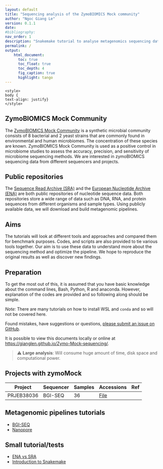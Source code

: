 ```yaml
---
layout: default
title: "Sequencing analysis of the ZymoBIOMICS Mock community"
author: "Ngoc Giang Le"
version: 0.1.1
date:
#bibliography:
nav_order: 1
description: "Snakemake tutorial to analyse metagenomics sequencing data"
permalink: /
output:
    html_document:
      toc: true
      toc_float: true
      toc_depth: 4
      fig_caption: true
      highlight: tango
---
```



```{=html}
<style>
body {
text-align: justify}
</style>
```


## ZymoBIOMICS Mock Community

The [ZymoBIOMICS Mock Community](https://zymoresearch.eu/collections/zymobiomics-microbial-community-standards) is a synthetic microbial community consists of 8 bacterial and 2 yeast strains that are commonly found in environmental and human microbiomes.
The concentration of these species are known.
ZymoBIOMICS Mock Community is used as a positive control in microbiome studies to assess the accuracy, precision, and sensitivity of microbiome sequencing methods.
We are interested in zymoBIOMICS sequencing data from different sequencers and projects.

## Public repositories

The [Sequence Read Archive (SRA)](https://www.ncbi.nlm.nih.gov/sra) and the [European Nucleotide Archive (ENA)](https://www.ebi.ac.uk/ena/browser/home) are both public repositories of nucleotide sequence data.
Both repositories store a wide range of data such as DNA, RNA, and protein sequences from different organisms and sample types.
Using publicly available data, we will download and build metagenomic pipelines.

## Aims

The tutorials will look at different tools and approaches and compared them for benchmark purposes.
Codes, and scripts are also provided to tie various tools together.
Our aim is to use these data to understand more about the sequencing method and optimize the pipeline.
We hope to reproduce the original results as well as discover new findings.

## Preparation

To get the most out of this, it is assumed that you have basic knowledge about the command lines, Bash, Python, R and anaconda.
However, explanation of the codes are provided and so following along should be simple.

*Note:* There are many tutorials on how to install WSL and `conda` and so will not be covered here.

Found mistakes, have suggestions or questions, [please submit an issue on GitHub](https://github.com/GiangLeN/Zymo-Mock-sequencing/issues).

It is possible to view this documents locally or online at <https://gianglen.github.io/Zymo-Mock-sequencing/>.

> :warning: **Large analysis**: Will consume huge amount of time, disk space and computational power.

## Projects with zymoMock

| Project  | Sequencer | Samples | Accessions | Ref |
|----------|-----------|---------|------------|-----|
|PRJEB38036|BGI-SEQ|36|[File](docs/bgi_pipe/accessions/PRJEB38036_mocks.txt)||


## Metagenomic pipelines tutorials

- [BGI-SEQ]()
- [Nanopore]()

## Small tutorial/tests

- [ENA vs SRA](bgi_pipe/ENA_vs_SRA.html)
- [Introduction to Snakemake](snakemake_tut/intro_snakemake.html)
